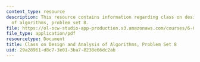 ```yaml
---
content_type: resource
description: This resource contains information regarding class on design and analysis
  of algorithms, problem set 8.
file: https://ol-ocw-studio-app-production.s3.amazonaws.com/courses/6-046j-design-and-analysis-of-algorithms-spring-2015/29a28961d8c73e013ba78238e66dc2ab_MIT6_046JS15_pset8.pdf
file_type: application/pdf
resourcetype: Document
title: Class on Design and Analysis of Algorithms, Problem Set 8
uid: 29a28961-d8c7-3e01-3ba7-8238e66dc2ab
---
```

